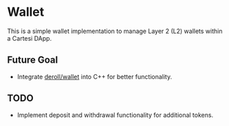 # Wallet

This is a simple wallet implementation to manage Layer 2 (L2) wallets within a Cartesi DApp.

## Future Goal
- Integrate [deroll/wallet](https://github.com/tuler/deroll/blob/c7b10f7ef42d8968174deb89936b9679ceb71051/packages/wallet/src/wallet.ts) into C++ for better functionality.

## TODO
- Implement deposit and withdrawal functionality for additional tokens.
